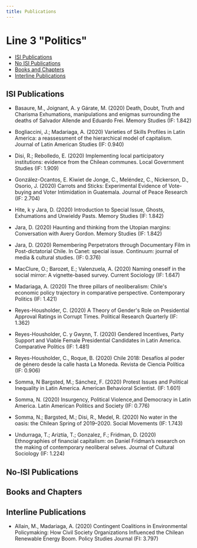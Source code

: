 ```yaml
---
title: Publications 
---
```


# Line 3 "Politics"

- [ISI Publications](#isi-publications)
- [No ISI Publications](#no-isi-publucations)
- [Books and Chapters](#books-and-chapters)
- [Interline Publications](#interline-publications)

## ISI Publications

- Basaure, M., Joignant, A. y Gárate, M. (2020)	Death, Doubt, Truth and Charisma Exhumations, manipulations and enigmas surrounding the deaths of Salvador Allende and Eduardo Frei.	Memory Studies	(IF: 1.842)

- Bogliaccini, J.; Madariaga, A. (2020)	Varieties of Skills Profiles in Latin America: a reassessment of the hierarchical model of capitalism.	Journal of Latin American Studies	(IF: 0.940)

- Disi, R.; Rebolledo, E. (2020)	Implementing local participatory institutions: evidence from the Chilean communes.	Local Government Studies	(IF: 1.909)

- González-Ocantos, E. Kiwiet de Jonge, C., Meléndez, C., Nickerson, D., Osorio, J. (2020)	Carrots and Sticks: Experimental Evidence of Vote-buying and Voter Intimidation in Guatemala.	Journal of Peace Research	(IF: 2.704)

- Hite, k y Jara, D. (2020)	Introduction to Special Issue, Ghosts, Exhumations and Unwieldy Pasts.	Memory Studies	(IF: 1.842)

- Jara, D. (2020)	Haunting and thinking from the Utopian margins: Conversation with Avery Gordon.	Memory Studies	(IF: 1.842)

- Jara, D. (2020)	Remembering Perpetrators through Documentary Film in Post-dictatorial Chile. In Canet: special issue.	Continuum: journal of media & cultural studies. (IF: 0.376)

- MacClure, O.; Barozet, E.; Valenzuela, A. (2020)	Naming oneself in the social mirror: A vignette-based survey.	Current Sociology	(IF: 1.647)

- Madariaga, A. (2020)	The three pillars of neoliberalism: Chile's economic policy trajectory in comparative perspective.	Contemporary Politics	(IF: 1.421)

- Reyes-Housholder, C. (2020)	A Theory of Gender's Role on Presidential Approval Ratings in Corrupt Times.	Political Research Quarterly	(IF: 1.362)

- Reyes-Housholder, C. y Gwynn, T. (2020)	Gendered Incentives, Party Support and Viable Female Presidential Candidates in Latin America.	Comparative Politics	(IF: 1.481)

- Reyes-Housholder, C., Roque, B. (2020)	Chile 2018: Desafíos al poder de género desde la calle hasta La Moneda.	Revista de Ciencia Política	(IF: 0.906)

- Somma, N Bargsted, M.; Sánchez, F. (2020)	Protest Issues and Political Inequality in Latin America.	American Behavioral Scientist. (IF:	1.601)

- Somma, N. (2020)	Insurgency, Political Violence,and Democracy in Latin America.	Latin American Politics and Society	(IF: 0.776)

- Somma, N.; Bargsted, M.; Disi, R., Medel, R. (2020)	No water in the oasis: the Chilean Spring of 2019–2020.	Social Movements	(IF: 1.743)

- Undurraga, T.; Ariztía, T.; Gonzalez, F.; Fridman, D. (2020)	Ethnographies of financial capitalism: on Daniel Fridman’s research on the making of contemporary neoliberal selves.	Journal of Cultural Sociology	(IF: 1.224)

## No-ISI Publications

## Books and Chapters

## Interline Publications

- Allain, M., Madariaga, A. (2020)	Contingent Coalitions in Environmental Policymaking: How Civil Society Organizations Influenced the Chilean Renewable Energy Boom.	Policy Studies Journal	(FI: 3.797)
